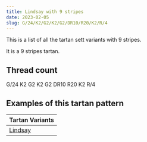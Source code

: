 ```yaml
---
title: Lindsay with 9 stripes
date: 2023-02-05
slug: G/24/K2/G2/K2/G2/DR10/R20/K2/R/4
---
```

This is a list of all the tartan sett variants with 9 stripes.

It is a 9 stripes tartan.


## Thread count
G/24 K2 G2 K2 G2 DR10 R20 K2 R/4

## Examples of this tartan pattern

| Tartan Variants |
|---------------|
| [Lindsay](/variants/g/24/k2/g2/k2/g2/dr10/r20/k2/r/4-dr900030-g008000-k000000-rc00000)||
